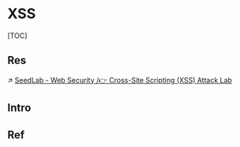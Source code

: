 # XSS

[TOC]



## Res
↗ [SeedLab - Web Security /👉 Cross-Site Scripting (XSS) Attack Lab](../../../../☠️%20Kill%20Chain/🎯%20Cyber%20Ranges%20&%20Labs/🧪%20Labs/SEED%20Project/SeedLab%20-%20Web%20Security.md#👉%20Cross-Site%20Scripting%20(XSS)%20Attack%20Lab)



## Intro


## Ref

